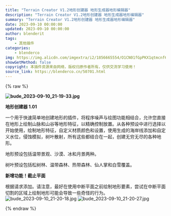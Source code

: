 ```yaml
---
title: "Terrain Creator V1.2地形创建器 地形生成器地形编辑器"
description: "Terrain Creator V1.2地形创建器 地形生成器地形编辑器"
summary: "Terrain Creator V1.2地形创建器 地形生成器地形编辑器"
date: 2023-09-10 00:00:00
updated: 2023-09-10 00:00:00
author: blenderit
tags: 
    - 其他插件
categories:
    - blenderco
img: https://img.alicdn.com/imgextra/i2/1856665554/O1CN01fGpPKX1qtmcnf66tr_!!1856665554.jpg
showGetMethod: false
copyright: 本插件资源来自网络，版权归原作者所有，仅供交流学习使用！
source_link: https://blenderco.cn/50701.html
---
```


{% raw %}
<p><b> <img class="aligncenter" src="https://img.alicdn.com/imgextra/i2/1856665554/O1CN01fGpPKX1qtmcnf66tr_!!1856665554.jpg" alt="bude_2023-09-10_21-19-33.jpg"></b></p><p><b>地形创建器 1.01</b></p><p>一个用于快速简单地创建地形的插件，将程序噪声与绘图功能相结合，允许您直接在地形上绘制山脉和山谷等地形特征，以精确控制放置。从各种预设中进行选择以开始使用，绘制地形特征，自定义材质颜色和设置，使用生成的海岸线添加和自定义水位，侵蚀模拟，树叶散射，所有这些都结合在一起，创建无穷无尽的各种地形。</p><p>地形预设包括温带景观、沙漠、冰和月景两种。</p><p>树叶预设包括松树林、温带森林、热带森林、仙人掌和白雪覆盖。</p><p><b>新增功能！截止平面</b></p><p>根据请求添加。请注意，最好在使用中断平面之前绘制地形要素，尝试在中断平面切割的区域上绘制地形可能会导致一些奇怪的行为。 <img src="https://img.alicdn.com/imgextra/i1/1856665554/O1CN01voIhMr1qtmcn3pTQl_!!1856665554.jpg" alt="bude_2023-09-10_21-20-18.jpg"> <img src="https://img.alicdn.com/imgextra/i4/1856665554/O1CN01WD1dJb1qtmcu3jSxO_!!1856665554.jpg" alt="bude_2023-09-10_21-20-27.jpg"></p>
<div style="display: none">blenderco</div>
{% endraw %}